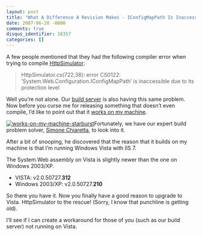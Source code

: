 ```yaml
---
layout: post
title: "What A Difference A Revision Makes - IConfigMapPath Is Inaccessible Due To Its Protection Level"
date: 2007-06-20 -0800
comments: true
disqus_identifier: 18357
categories: []
---
```

A few people mentioned that they had the following compiler error when
trying to compile
[HttpSimulator](http://haacked.com/archive/2007/06/19/unit-tests-web-code-without-a-web-server-using-httpsimulator.aspx "Unit Test Web Code Without A Web Server Using HttpSimulator"):

> HttpSimulator.cs(722,38): error CS0122:
> ’System.Web.Configuration.IConfigMapPath’ is inaccessible due to its
> protection level

Well you’re not alone. Our [build
server](http://build.subtextproject.com/ccnet/server/local/project/SubText-2.0/build/log20070620184757.xml/ViewBuildReport.aspx "Subtext Build Server")
is also having this same problem. Now before you curse me for releasing
something that doesn’t even compile, I’d like to point out that it
[works on my
machine](http://www.codinghorror.com/blog/archives/000818.html "Works on my machine certification").

[![works-on-my-machine-starburst](http://haacked.com/images/haacked_com/WindowsLiveWriter/IConfigMapPathIsInaccessibleDueToItsProt_1446B/works-on-my-machine-starburst_thumb.png)](http://haacked.com/images/haacked_com/WindowsLiveWriter/IConfigMapPathIsInaccessibleDueToItsProt_1446B/works-on-my-machine-starburst.png)Fortunately,
we have our expert build problem solver, [Simone
Chiaretta](http://codeclimber.net.nz/ "Simone Chiaretta"), to look into
it.

After a bit of snooping, he discovered that the reason that it builds on
my machine is that I’m running Windows Vista with IIS 7.

The System.Web assembly on Vista is slightly newer than the one on
Windows 2003/XP.

-   VISTA: v2.0.50727.**312**
-   Windows 2003/XP: v2.0.50727.**210**

So there you have it. Now you finally have a good reason to upgrade to
Vista. HttpSimulator to the rescue! (Sorry, I know that punchline is
getting old).

I’ll see if I can create a workaround for those of you (such as our
build server) not running on Vista.

